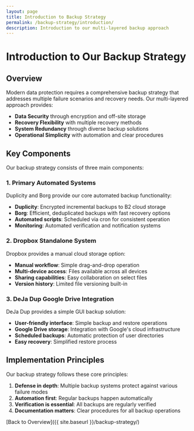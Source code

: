 ```yaml
---
layout: page
title: Introduction to Backup Strategy
permalink: /backup-strategy/introduction/
description: Introduction to our multi-layered backup approach
---
```


# Introduction to Our Backup Strategy

## Overview

Modern data protection requires a comprehensive backup strategy that addresses multiple failure scenarios and recovery needs. Our multi-layered approach provides:

- **Data Security** through encryption and off-site storage
- **Recovery Flexibility** with multiple recovery methods
- **System Redundancy** through diverse backup solutions
- **Operational Simplicity** with automation and clear procedures

## Key Components

Our backup strategy consists of three main components:

### 1. Primary Automated Systems

Duplicity and Borg provide our core automated backup functionality:

- **Duplicity**: Encrypted incremental backups to B2 cloud storage
- **Borg**: Efficient, deduplicated backups with fast recovery options
- **Automated scripts**: Scheduled via cron for consistent operation
- **Monitoring**: Automated verification and notification systems

### 2. Dropbox Standalone System

Dropbox provides a manual cloud storage option:

- **Manual workflow**: Simple drag-and-drop operation
- **Multi-device access**: Files available across all devices
- **Sharing capabilities**: Easy collaboration on select files
- **Version history**: Limited file versioning built-in

### 3. DeJa Dup Google Drive Integration

DeJa Dup provides a simple GUI backup solution:

- **User-friendly interface**: Simple backup and restore operations
- **Google Drive storage**: Integration with Google's cloud infrastructure
- **Scheduled backups**: Automatic protection of user directories
- **Easy recovery**: Simplified restore process

## Implementation Principles

Our backup strategy follows these core principles:

1. **Defense in depth**: Multiple backup systems protect against various failure modes
2. **Automation first**: Regular backups happen automatically
3. **Verification is essential**: All backups are regularly verified
4. **Documentation matters**: Clear procedures for all backup operations

[Back to Overview]({{ site.baseurl }}/backup-strategy/)

